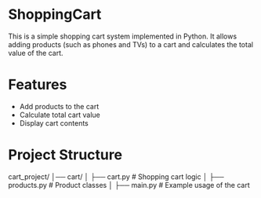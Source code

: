 # ShoppingCart
This is a simple shopping cart system implemented in Python. It allows adding products (such as phones and TVs) to a cart and calculates the total value of the cart.

# Features
- Add products to the cart
- Calculate total cart value
- Display cart contents

# Project Structure
cart_project/
│── cart/
│   ├── cart.py        # Shopping cart logic
│   ├── products.py    # Product classes
│   ├── main.py        # Example usage of the cart

